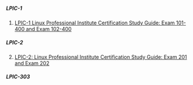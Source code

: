 ##### LPIC-1

1. [LPIC-1 Linux Professional Institute Certification Study Guide: Exam 101-400 and Exam 102-400](https://www.goodreads.com/book/show/25460891-lpic-1-linux-professional-institute-certification-study-guide)

##### LPIC-2

2. [LPIC-2: Linux Professional Institute Certification Study Guide: Exam 201 and Exam 202](https://www.goodreads.com/book/show/28767443-lpic-2)

##### LPIC-303
